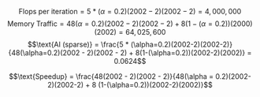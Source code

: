 $$\text{Flops per iteration} = 5 * (\alpha=0.2)(2002 - 2)(2002 -2) = 4,000,000$$
$$\text{Memory Traffic} = 48 (\alpha=0.2) (2002 - 2)(2002 - 2) + 8(1-(\alpha=0.2))(2000)(2002) = 64,025,600$$
$$\text{AI (sparse)} = \frac{5 * (\alpha=0.2)(2002-2)(2002-2)}{48(\alpha=0.2)(2002 - 2)(2002 - 2) + 8(1-(\alpha=0.2))(2002-2)(2002)} = 0.0624$$

$$\text{Speedup} = \frac{48(2002 - 2)(2002 - 2)}{48(\alpha = 0.2)(2002-2)(2002-2) + 8 (1-(\alpha=0.2))(2002-2)(2002)}$$